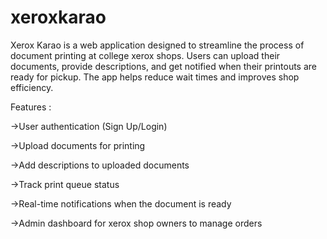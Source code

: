 # xeroxkarao
Xerox Karao is a web application designed to streamline the process of document printing at college xerox shops. Users can upload their documents, provide descriptions, and get notified when their printouts are ready for pickup. The app helps reduce wait times and improves shop efficiency.

Features :

->User authentication (Sign Up/Login)

->Upload documents for printing

->Add descriptions to uploaded documents

->Track print queue status

->Real-time notifications when the document is ready

->Admin dashboard for xerox shop owners to manage orders
